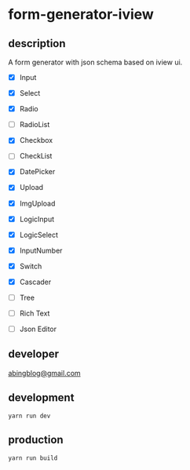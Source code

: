 # form-generator-iview

## description

A form generator with json schema based on iview ui.

- [x] Input
- [x] Select
- [x] Radio
 - [ ] RadioList
- [x] Checkbox
 - [ ] CheckList
- [x] DatePicker
- [x] Upload
 - [x] ImgUpload
- [x] LogicInput
- [x] LogicSelect
- [x] InputNumber
- [x] Switch
- [x] Cascader
- [ ] Tree
- [ ] Rich Text
- [ ] Json Editor



## developer

abingblog@gmail.com

## development

`yarn run dev`

## production

`yarn run build`

